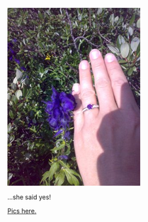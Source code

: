 <!--
.. title: She said yes!
.. slug: for-anyone-who-doesnt-know-yet
.. date: 2007-08-10 15:40:24-05:00
.. tags: journal
-->


[![Flower. Hand. Ring.](/files/2007/08/20070801064.jpg)](https://photos.google.com/album/AF1QipMgLVUFtV3bPbFN05OU1-9l3_4DCmJ5DLtW6rO6)

...she said yes!

[Pics here.](https://photos.google.com/album/AF1QipMgLVUFtV3bPbFN05OU1-9l3_4DCmJ5DLtW6rO6)

